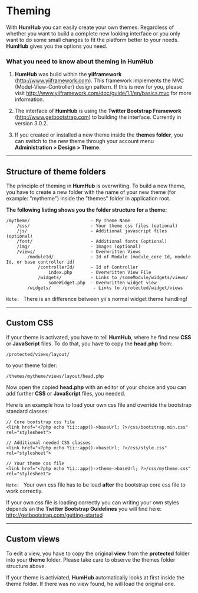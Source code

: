 Theming
=======

With **HumHub** you can easily create your own themes. Regardless of whether you want to build a complete new looking interface or you only want to do some small changes to fit the platform better to your needs. **HumHub** gives you the options you need. 

### What you need to know about theming in HumHub
1. **HumHub** was build within the **yiiframework** (<http://www.yiiframework.com>). This framework implements the MVC (Model-View-Controller) design pattern. If this is new for you, please visit <http://www.yiiframework.com/doc/guide/1.1/en/basics.mvc> for more information.

2. The interface of **HumHub** is using the **Twitter Bootstrap Framework** (<http://www.getbootstrap.com>) to building the interface. Currently in version 3.0.2.

3. If you created or installed a new theme inside the **themes folder**, you can switch to the new theme through your account menu **Administration > Design > Theme**.

---

## Structure of theme folders

The principle of theming in **HumHub** is overwriting. To build a new theme, you have to create a new folder with the name of your new theme (for example: "mytheme") inside the "themes" folder in application root.

**The following listing shows you the folder structure for a theme:**

    /mytheme/                       - My Theme Name
        /css/                       - Your theme css files (optional)
        /js/                        - Additional javascript files (optional)
        /font/                      - Additional fonts (optional)
        /img/                       - Images (optional)         
        /views/                     - Overwritten Views
            /moduleId/              - Id of Module (module_core Id, module Id, or base controller id)
                /controllerId/      - Id of Controller
                    index.php       - Overwritten View File
                /widgets/           - Links to /someModule/widgets/views/
                    someWidget.php  - Overwritten widget view
            /widgets/                - Links to /protected/widget/views

``Note: ``  There is an difference between yii´s normal widget theme handling!

---

## Custom CSS
If your theme is activated, you have to tell **HumHub**, where he find new **CSS** or **JavaScript** files. To do that, you have to copy the **head.php** from:

    /protected/views/layout/

to your theme folder:

    /themes/mytheme/views/layout/head.php

Now open the copied **head.php** with an editor of your choice and you can add further **CSS** or **JavaScript** files, you needed.

Here is an example how to load your own css file and override the bootstrap standard classes:

    // Core bootstrap css file
    <link href="<?php echo Yii::app()->baseUrl; ?>/css/bootstrap.min.css" rel="stylesheet">

    // Additional needed CSS classes
    <link href="<?php echo Yii::app()->baseUrl; ?>/css/style.css" rel="stylesheet">

    // Your theme css file
    <link href="<?php echo Yii::app()->theme->baseUrl; ?>/css/mytheme.css" rel="stylesheet">

``Note: ``  Your own css file has to be load **after** the bootstrap core css file to work correctly.

If your own css file is loading correctly you can writing your own styles depends an the **Twitter Bootstrap Guidelines** you will find here: <http://getbootstrap.com/getting-started>

---

## Custom views
To edit a view, you have to copy the original **view** from the **protected** folder into your **theme** folder. Please take care to observe the themes folder structure above.

If your theme is activiated, **HumHub** automatically looks at first inside the theme folder. If there was no view found, he will load the original one.




